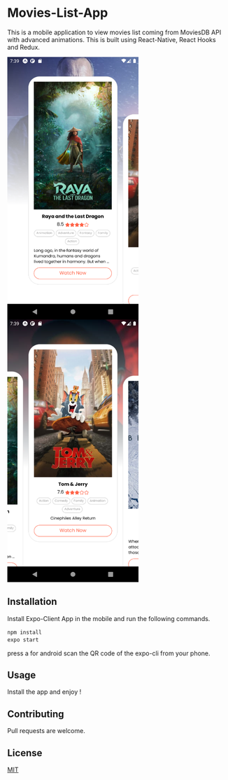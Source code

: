 # Movies-List-App

This is a mobile application to view movies list coming from MoviesDB API with advanced animations.
This is built using React-Native, React Hooks and Redux.

<img align="left" src="https://github.com/ChakravarthiChowdary/Movie-List-App/blob/master/assets/app-1.png" width="300" height="600" />

<img src="https://github.com/ChakravarthiChowdary/Movie-List-App/blob/master/assets/app-2.png" width="300" height="600" />

## Installation

Install Expo-Client App in the mobile and run the following commands.

```bash
npm install
expo start
```

press a for android
scan the QR code of the expo-cli from your phone.

## Usage

Install the app and enjoy !

## Contributing

Pull requests are welcome.

## License

[MIT](https://choosealicense.com/licenses/mit/)
